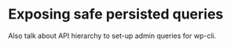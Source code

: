# Exposing safe persisted queries

Also talk about API hierarchy to set-up admin queries for wp-cli.